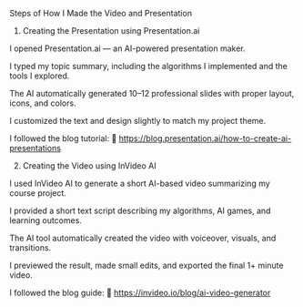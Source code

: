Steps of How I Made the Video and Presentation

1. Creating the Presentation using Presentation.ai

I opened Presentation.ai
 — an AI-powered presentation maker.

I typed my topic summary, including the algorithms I implemented and the tools I explored.

The AI automatically generated 10–12 professional slides with proper layout, icons, and colors.

I customized the text and design slightly to match my project theme.

I followed the blog tutorial:
🔗 https://blog.presentation.ai/how-to-create-ai-presentations


2. Creating the Video using InVideo AI

I used InVideo AI
 to generate a short AI-based video summarizing my course project.

I provided a short text script describing my algorithms, AI games, and learning outcomes.

The AI tool automatically created the video with voiceover, visuals, and transitions.

I previewed the result, made small edits, and exported the final 1+ minute video.

I followed the blog guide:
🔗 https://invideo.io/blog/ai-video-generator
